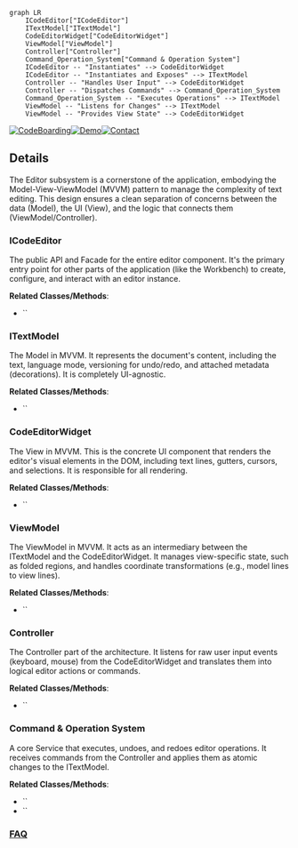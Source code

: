 ```mermaid
graph LR
    ICodeEditor["ICodeEditor"]
    ITextModel["ITextModel"]
    CodeEditorWidget["CodeEditorWidget"]
    ViewModel["ViewModel"]
    Controller["Controller"]
    Command_Operation_System["Command & Operation System"]
    ICodeEditor -- "Instantiates" --> CodeEditorWidget
    ICodeEditor -- "Instantiates and Exposes" --> ITextModel
    Controller -- "Handles User Input" --> CodeEditorWidget
    Controller -- "Dispatches Commands" --> Command_Operation_System
    Command_Operation_System -- "Executes Operations" --> ITextModel
    ViewModel -- "Listens for Changes" --> ITextModel
    ViewModel -- "Provides View State" --> CodeEditorWidget
```

[![CodeBoarding](https://img.shields.io/badge/Generated%20by-CodeBoarding-9cf?style=flat-square)](https://github.com/CodeBoarding/CodeBoarding)[![Demo](https://img.shields.io/badge/Try%20our-Demo-blue?style=flat-square)](https://www.codeboarding.org/demo)[![Contact](https://img.shields.io/badge/Contact%20us%20-%20contact@codeboarding.org-lightgrey?style=flat-square)](mailto:contact@codeboarding.org)

## Details

The Editor subsystem is a cornerstone of the application, embodying the Model-View-ViewModel (MVVM) pattern to manage the complexity of text editing. This design ensures a clean separation of concerns between the data (Model), the UI (View), and the logic that connects them (ViewModel/Controller).

### ICodeEditor
The public API and Facade for the entire editor component. It's the primary entry point for other parts of the application (like the Workbench) to create, configure, and interact with an editor instance.


**Related Classes/Methods**:

- ``


### ITextModel
The Model in MVVM. It represents the document's content, including the text, language mode, versioning for undo/redo, and attached metadata (decorations). It is completely UI-agnostic.


**Related Classes/Methods**:

- ``


### CodeEditorWidget
The View in MVVM. This is the concrete UI component that renders the editor's visual elements in the DOM, including text lines, gutters, cursors, and selections. It is responsible for all rendering.


**Related Classes/Methods**:

- ``


### ViewModel
The ViewModel in MVVM. It acts as an intermediary between the ITextModel and the CodeEditorWidget. It manages view-specific state, such as folded regions, and handles coordinate transformations (e.g., model lines to view lines).


**Related Classes/Methods**:

- ``


### Controller
The Controller part of the architecture. It listens for raw user input events (keyboard, mouse) from the CodeEditorWidget and translates them into logical editor actions or commands.


**Related Classes/Methods**:

- ``


### Command & Operation System
A core Service that executes, undoes, and redoes editor operations. It receives commands from the Controller and applies them as atomic changes to the ITextModel.


**Related Classes/Methods**:

- ``
- ``




### [FAQ](https://github.com/CodeBoarding/GeneratedOnBoardings/tree/main?tab=readme-ov-file#faq)